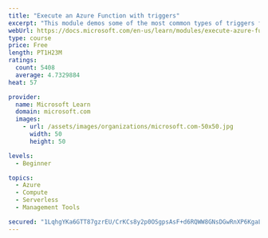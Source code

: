```yaml
---
title: "Execute an Azure Function with triggers"
excerpt: "This module demos some of the most common types of triggers for executing Azure Functions and how to configure them to execute your logic."
webUrl: https://docs.microsoft.com/en-us/learn/modules/execute-azure-function-with-triggers/
type: course
price: Free
length: PT1H23M
ratings:
  count: 5408
  average: 4.7329884
heat: 57

provider:
  name: Microsoft Learn
  domain: microsoft.com
  images:
    - url: /assets/images/organizations/microsoft.com-50x50.jpg
      width: 50
      height: 50

levels:
  - Beginner

topics:
  - Azure
  - Compute
  - Serverless
  - Management Tools

secured: "1LqhgYKa6GTT87gzrEU/CrKCs8y2p0OSgpsAsF+d6RQWW8GNsDGwRnXP6KgaLRR6ijfzG8hPdjPU/FklCQvEvYNvTwy7SGt+2YLmS1ZjsJt5HwNFNi0f1QCh3QV/Pzc4Iw1WTSvt+ZarYXAcQf/K5cbq+VWGytNCGGLZnAolep5Lanr7vTC3kA80VZfS7MX5JB3nvCDZW8S7FeRqBbeDYz+u+6lEjdat0J1KYddicQQ/kz607C25bw1mbv9cgVRNJGHpwhUQDhseoJMMTStzTpq5qi1Eyc5rTWsqfSWb91YKbX09bvJdJgc4MxVcs5xbBpzlRw1U4eGfOGlzcbtKeNPKXFT2n2crJuBc6avVscNAlHG2BnWMJFIfr8n3N5tC/KQnNFUimRCI6I623o+VQDYXfr2E3HUvlpHaMvKzcCs=;7iQK3R2x00bODMPWmpR1XQ=="
---
```


